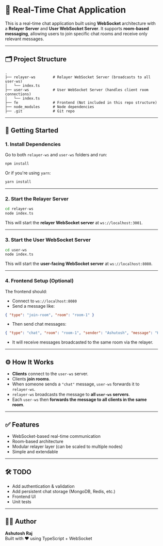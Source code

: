 # 📡 Real-Time Chat Application

This is a real-time chat application built using **WebSocket** architecture with a **Relayer Server** and **User WebSocket Server**. It supports **room-based messaging**, allowing users to join specific chat rooms and receive only relevant messages.

---

## 🗂️ Project Structure

```
.
├── relayer-ws        # Relayer WebSocket Server (broadcasts to all user-ws)
│   └── index.ts
├── user-ws           # User WebSocket Server (handles client room connections)
│   └── index.ts
├── fe                # Frontend (Not included in this repo structure)
├── node_modules      # Node dependencies
├── .git              # Git repo
```

---

## 🚀 Getting Started

### 1. Install Dependencies

Go to both `relayer-ws` and `user-ws` folders and run:

```bash
npm install
```

Or if you're using `yarn`:

```bash
yarn install
```

---

### 2. Start the Relayer Server

```bash
cd relayer-ws
node index.ts
```

This will start the **relayer WebSocket server** at `ws://localhost:3001`.

---

### 3. Start the User WebSocket Server

```bash
cd user-ws
node index.ts
```

This will start the **user-facing WebSocket server** at `ws://localhost:8080`.

---

### 4. Frontend Setup (Optional)

The frontend should:

- Connect to `ws://localhost:8080`
- Send a message like:

```json
{ "type": "join-room", "room": "room-1" }
```

- Then send chat messages:

```json
{ "type": "chat", "room": "room-1", "sender": "Ashutosh", "message": "Hello world!" }
```

- It will receive messages broadcasted to the same room via the relayer.

---

## ⚙️ How It Works

- **Clients** connect to the `user-ws` server.
- Clients **join rooms**.
- When someone sends a `"chat"` message, `user-ws` forwards it to `relayer-ws`.
- `relayer-ws` broadcasts the message to **all `user-ws` servers**.
- Each `user-ws` then **forwards the message to all clients in the same room**.

---

## ✅ Features

- WebSocket-based real-time communication  
- Room-based architecture  
- Modular relayer layer (can be scaled to multiple nodes)  
- Simple and extendable  

---

## 🛠️ TODO

- Add authentication & validation  
- Add persistent chat storage (MongoDB, Redis, etc.)  
- Frontend UI  
- Unit tests  

---

## 🧑‍💻 Author

**Ashutosh Raj**  
Built with ❤️ using TypeScript + WebSocket
